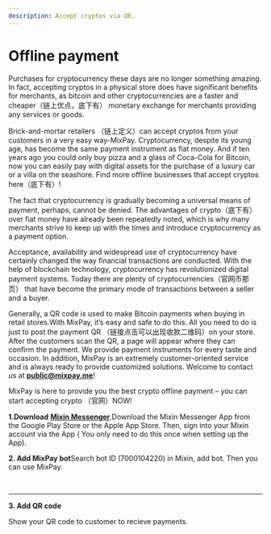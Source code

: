 ```yaml
---
description: Accept cryptos via QR.
---
```


# Offline payment

Purchases for cryptocurrency these days are no longer something amazing. In fact, accepting cryptos in a physical store does have significant benefits for merchants, as bitcoin and other cryptocurrencies are a faster and cheaper（链上优点，底下有） monetary exchange for merchants providing any services or goods.&#x20;

Brick-and-mortar retailers （链上定义）can accept cryptos from your customers in a very easy way-MixPay. Cryptocurrency, despite its young age, has become the same payment instrument as fiat money. And if ten years ago you could only buy pizza and a glass of Coca-Cola for Bitcoin, now you can easily pay with digital assets for the purchase of a luxury car or a villa on the seashore. Find more offline businesses that accept cryptos here（底下有）!&#x20;

The fact that cryptocurrency is gradually becoming a universal means of payment, perhaps, cannot be denied. The advantages of crypto（底下有） over fiat money have already been repeatedly noted, which is why many merchants strive to keep up with the times and introduce cryptocurrency as a payment option.

&#x20;Acceptance, availability and widespread use of cryptocurrency have certainly changed the way financial transactions are conducted. With the help of blockchain technology, cryptocurrency has revolutionized digital payment systems. Today there are plenty of cryptocurrencies（官网币那页） that have become the primary mode of transactions between a seller and a buyer.&#x20;

Generally, a QR code is used to make Bitcoin payments when buying in retail stores.With MixPay, it’s easy and safe to do this. All you need to do is just to post the payment QR （链接点击可以出现收款二维码）on your store. After the customers scan the QR, a page will appear where they can confirm the payment. We provide payment instruments for every taste and occasion. In addition, MixPay is an extremely customer-oriented service and is always ready to provide customized solutions. Welcome to contact us at **public@mixpay.me**!&#x20;

MixPay is here to provide you the best crypto offline payment – you can start accepting crypto （官网）NOW!

**1.Download** [**Mixin Messenger**](https://mixin.one/messenger).Download the Mixin Messenger App from the Google Play Store or the Apple App Store. Then, sign into your Mixin account via the App ( You only need to do this once when setting up the App).​​



**2. Add MixPay bot**Search bot ID (7000104220) in Mixin, add bot. Then you can use MixPay.

​​

****

**3. Add QR code**

Show your QR code to customer to recieve payments.

